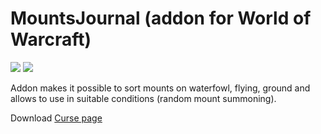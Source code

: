 # MountsJournal (addon for World of Warcraft)

[![](https://github.com/sfmict/mountsjournal/workflows/Build/badge.svg?branch=master)](https://github.com/sfmict/mountsjournal/releases/latest)
[![](http://cf.way2muchnoise.eu/full_293280_downloads.svg)](https://www.curseforge.com/wow/addons/mountsjournal)

Addon makes it possible to sort mounts on waterfowl, flying, ground and allows to use in suitable conditions (random mount summoning).

Download [Curse page](https://www.curseforge.com/wow/addons/mountsjournal)
